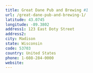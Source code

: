 ```yaml
---
title: Great Dane Pub and Brewing #1
url: /great-dane-pub-and-brewing-1/
latitude: 43.0745
longitude: -89.3802
address1: 123 East Doty Street
address2: 
city: Madison
state: Wisconsin
code: 53703
country: United States
phone: 1-608-284-0000
website: 
---
```


